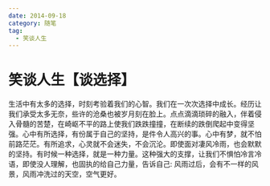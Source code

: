 ```yaml
---
date: 2014-09-18
category: 随笔
tag:
  - 笑谈人生
---
```


# 笑谈人生【谈选择】

生活中有太多的选择，时刻考验着我们的心智。我们在一次次选择中成长。经历让我们承受太多无奈，些许的沧桑也被岁月刻在脸上。点点滴滴琐碎的融入，伴着侵入骨髓的苦楚，在崎岖不平的路上使我们跌跌撞撞，在断续的跌倒爬起中变得坚强。心中有所选择，有份属于自己的坚持，是件令人高兴的事。心中有梦，就不怕前路茫茫。有所追求，心灵就不会迷失，不会沉沦。即使面对凄风冷雨，也会默默的坚持。有时候一种选择，就是一种力量。这种强大的支撑，让我们不惧怕冷言冷语，即使没人理解，也固执的给自己力量，告诉自己: 风雨过后，会有不一样的风景，风雨冲洗过的天空，空气更好。
